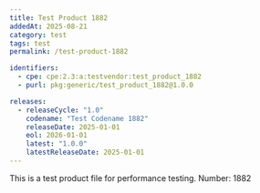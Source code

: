 ```yaml
---
title: Test Product 1882
addedAt: 2025-08-21
category: test
tags: test
permalink: /test-product-1882

identifiers:
  - cpe: cpe:2.3:a:testvendor:test_product_1882
  - purl: pkg:generic/test_product_1882@1.0.0

releases:
  - releaseCycle: "1.0"
    codename: "Test Codename 1882"
    releaseDate: 2025-01-01
    eol: 2026-01-01
    latest: "1.0.0"
    latestReleaseDate: 2025-01-01
---
```


This is a test product file for performance testing. Number: 1882
